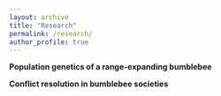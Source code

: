 ```yaml
---
layout: archive
title: "Research"
permalink: /research/
author_profile: true
---
```


**Population genetics of a range-expanding bumblebee**


**Conflict resolution in bumblebee societies**
